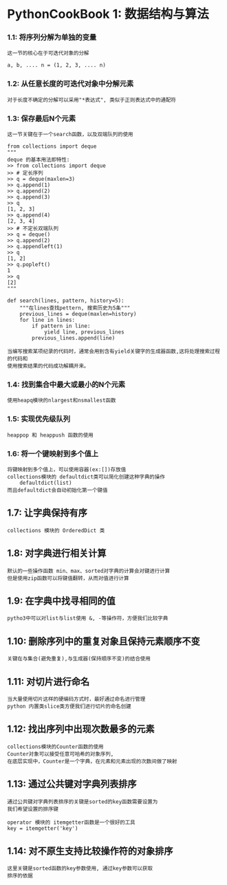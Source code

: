 PythonCookBook 1: 数据结构与算法
===

### 1.1: 将序列分解为单独的变量

    这一节的核心在于可迭代对象的分解

    a, b, .... n = (1, 2, 3, .... n)

### 1.2: 从任意长度的可迭代对象中分解元素

    对于长度不确定的分解可以采用"*表达式", 类似于正则表达式中的通配符

### 1.3: 保存最后N个元素

    这一节关键在于一个search函数，以及双端队列的使用

    from collections import deque
    """
    deque 的基本用法即特性:
    >> from collections import deque
    >> # 定长序列
    >> q = deque(maxlen=3)
    >> q.append(1)
    >> q.append(2)
    >> q.append(3)
    >> q
    [1, 2, 3]
    >> q.append(4)
    [2, 3, 4]
    >> # 不定长双端队列
    >> q = deque()
    >> q.append(2)
    >> q.appendleft(1)
    >> q
    [1, 2]
    >> q.popleft()
    1
    >> q
    [2]
    """

    def search(lines, pattern, history=5):
        """在lines查找pettern, 搜索历史为5条"""
        previous_lines = deque(maxlen=history)
        for line in lines:
            if pattern in line:
                yield line, previous_lines
            previous_lines.append(line)

    当编写搜索某项纪录的代码时，通常会用到含有yield关键字的生成器函数,这将处理搜索过程的代码和
    使用搜索结果的代码成功解耦开来。


### 1.4: 找到集合中最大或最小的N个元素

    使用heapq模块的nlargest和nsmallest函数

### 1.5: 实现优先级队列

    heappop 和 heappush 函数的使用

### 1.6: 将一个键映射到多个值上

    将键映射到多个值上，可以使用容器(ex:[])存放值
    collections模块的 defaultdict类可以简化创建这种字典的操作
        defaultdict(list)
    而且defaultdict会自动初始化第一个键值

## 1.7: 让字典保持有序

    collections 模块的 OrderedDict 类

## 1.8: 对字典进行相关计算

    默认的一些操作函数 min、max、sorted对字典的计算会对键进行计算
    但是使用zip函数可以将键值翻转，从而对值进行计算

## 1.9: 在字典中找寻相同的值

    pytho3中可以对list与list使用 &, -等操作符，方便我们比较字典

## 1.10: 删除序列中的重复对象且保持元素顺序不变

    关键在与集合(避免重复),与生成器(保持顺序不变)的结合使用

## 1.11: 对切片进行命名

    当大量使用切片这样的硬编码方式时，最好通过命名进行管理
    python 内置类slice类方便我们进行切片的命名创建

## 1.12: 找出序列中出现次数最多的元素

    collections模块的Counter函数的使用
    Counter对象可以接受任意可哈希的对象序列,
    在底层实现中，Counter是一个字典，在元素和元素出现的次数间做了映射

## 1.13: 通过公共键对字典列表排序

    通过公共键对字典列表排序的关键是sorted的key函数需要设置为
    我们希望设置的排序键

    operator 模块的 itemgetter函数是一个很好的工具
    key = itemgetter('key')

## 1.14: 对不原生支持比较操作符的对象排序

    这里关键是sorted函数的key参数使用, 通过key参数可以获取
    排序的依据

